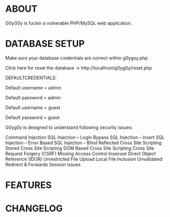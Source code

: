 ABOUT
=========================================


G0yG0y is fuckin a vulnerable PHP/MySQL web application.

DATABASE SETUP
=========================================

Make sure your database credentials are correct within g0ygoy.php

<?php
	$u = "root"; //username 
	$p = ""; //password
?>

Click here for reset the database -> http://localhost/g0yg0y/reset.php

DEFAULTCREDENTIALS:

Default username = admin

Default password = admin

Default username = guest

Default password = guest

G0yg0y is designed to understand following security issues:

Command Injection
SQL Injection – Login Bypass
SQL Injection – Insert 
SQL Injection – Error Based
SQL Injection – Blind
Reflected Cross Site Scripting
Stored Cross Site Scripting
DOM Based Cross Site Scripting
Cross Site Request Forgery (CSRF)
Missing Access Control
Insecure Direct Object Reference (IDOR)
Unrestricted File Upload
Local File Inclusion
Unvalidated Redirect & Forwards
Session Issues


FEATURES
=========================================

CHANGELOG
=========================================




